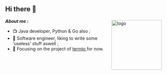 
## Hi there 👋 
<img src="https://github-readme-stats.vercel.app/api?username=joezeo&show_icons=true&hide_title=true" alt="logo" height="160" align="right" style="margin: 5px; " />
 

***About me :***   

- 📺 Java developer, Python & Go also ;
- 📄 Software engineer, liking to write some 'useless' stuff aswell ;
- 🔨 Focusing on the project of <a href="https://github.com/Joezeo/termio">termio </a> for now.  
<!--
[![Linkedin](https://img.shields.io/badge/-LinkedIn-blue?style=flat&logo=Linkedin&logoColor=white)](https://www.linkedin.cn/injobs/in/joezane)
-->
<!-- <img src="https://github-profile-trophy.vercel.app/?username=joezeo&theme=flat&column=7" alt="logo" height="160" align="center" style="margin: auto; margin-bottom: 20px;" /> -->
